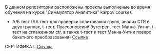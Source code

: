 В данном репозитории расположены проекты выполненые во время обучения на курсе "Симмулятор Аналитика" karpov courses
- А/Б тест (АА тест для проверки сплитования групп, анализ CTR в двух группах, t-тест, Пуассоновский бутстреп, тест Манна-Уитни, t-тест на сглаженном ctr, а также t-тест и тест Манна-Уитни поверх бакетного преобразования) [Ссылка](https://github.com/yanb1831/karpov.courses/blob/d6382c4f5f042889ca4501904ee6ab2917d7f8d8/AB_tests/A_B_tests.ipynb)

СЕРТИФИКАТ: [Ссылка](https://disk.yandex.ru/i/syugS_vyZTKsyg)
